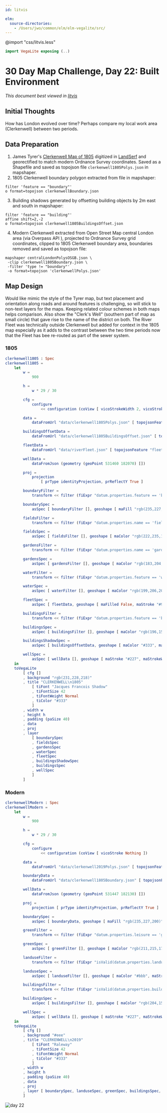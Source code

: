 ```yaml
---
id: litvis

elm:
  source-directories:
    - /Users/jwo/common/elm/elm-vegalite/src/
---
```


@import "css/litvis.less"

```elm {l=hidden}
import VegaLite exposing (..)
```

# 30 Day Map Challenge, Day 22: Built Environment

_This document best viewed in [litvis](https://github.com/gicentre/litvis)_

## Initial Thoughts

How has London evolved over time? Perhaps compare my local work area (Clerkenwell) between two periods.

## Data Preparation

1. James Tyrer's [Clerkenwell Map of 1805](https://commons.wikimedia.org/wiki/File:Clerkenwell_1805_Cartographer;_Tyrer,_James.jpg) digitized in [LandSerf](http://www.landserf.org) and georectified to match modern Ordnance Survey coordinates. Saved as a Shapefile and saved as topojson file `clerkenwell1805Polys.json` in mapshaper.
2. 1805 Clerkenwell boundary polygon extracted from file in mapshaper:

```
filter 'feature == "boundary"'
o format=topojson clerkenwellBoundary.json
```

3. Building shadows generated by offsetting building objects by 2m east and south in mapshaper:

```
filter 'feature == "building"'
affine shift=2,-2
o format=topojson clerkenwell1805BuildingsOffset.json
```

4. Modern Clerkenwell extracted from Open Street Map central London area (via Overpass API ), projected to Ordnance Survey grid coordinates, clipped to 1805 Clerkenwell boundary area, boundaries removed and saved as topojson file:

```
mapshaper centralLondonPolysOSGB.json \
 -clip clerkenwell1805Boundary.json \
 -filter 'type != "boundary"'
 -o format=topojson 'clerkenwellPolys.json'
```

## Map Design

Would like mimic the style of the Tyrer map, but text placement and orientation along roads and around features is challenging, so will stick to non-text layers for the maps. Keeping related colour schemes in both maps helps comparison. Also show the "Clerk's Well" (southern part of map as small circle) that gave rise to the name of the district on both. The River Fleet was technically outside Clerkenwell but added for context in the 1805 map especially as it adds to the contrast between the two time periods now that the Fleet has bee re-routed as part of the sewer system.

### 1805

```elm {l}
clerkenwell1805 : Spec
clerkenwell1805 =
    let
        w =
            900

        h =
            w * 29 / 30

        cfg =
            configure
                << configuration (coView [ vicoStrokeWidth 2, vicoStroke (Just "#999") ])

        data =
            dataFromUrl "data/clerkenwell1805Polys.json" [ topojsonFeature "clerkenwell" ]

        buildingsOffsetData =
            dataFromUrl "data/clerkenwell1805BuildingsOffset.json" [ topojsonFeature "clerkenwell" ]

        fleetData =
            dataFromUrl "data/riverFleet.json" [ topojsonFeature "fleet" ]

        wellData =
            dataFromJson (geometry (geoPoint 531460 182070) [])

        proj =
            projection
                [ prType identityProjection, prReflectY True ]

        boundaryFilter =
            transform << filter (fiExpr "datum.properties.feature == 'boundary'")

        boundarySpec =
            asSpec [ boundaryFilter [], geoshape [ maFill "rgb(235,227,200)", maStroke "#aaa", maStrokeWidth 2 ] ]

        fieldsFilter =
            transform << filter (fiExpr "datum.properties.name == 'field'")

        fieldsSpec =
            asSpec [ fieldsFilter [], geoshape [ maColor "rgb(222,235,171)", maStroke "rgb(184,176,140)", maStrokeOpacity 0.3, maFillOpacity 0.5 ] ]

        gardensFilter =
            transform << filter (fiExpr "datum.properties.name == 'garden'")

        gardensSpec =
            asSpec [ gardensFilter [], geoshape [ maColor "rgb(183,204,144)", maStroke "rgb(183,204,144)", maFillOpacity 0.5 ] ]

        waterFilter =
            transform << filter (fiExpr "datum.properties.feature == 'water'")

        waterSpec =
            asSpec [ waterFilter [], geoshape [ maColor "rgb(199,206,206)", maStroke "#99a", maFillOpacity 0.5, maStrokeOpacity 0.5 ] ]

        fleetSpec =
            asSpec [ fleetData, geoshape [ maFilled False, maStroke "#99c", maStrokeJoin joRound, maStrokeWidth 8, maStrokeOpacity 0.5 ] ]

        buildingsFilter =
            transform << filter (fiExpr "datum.properties.feature == 'building'")

        buildingsSpec =
            asSpec [ buildingsFilter [], geoshape [ maColor "rgb(196,153,121)", maFillOpacity 0.8 ] ]

        buildingsShadowSpec =
            asSpec [ buildingsOffsetData, geoshape [ maColor "#333", maFillOpacity 0.5 ] ]

        wellSpec =
            asSpec [ wellData [], geoshape [ maStroke "#227", maStrokeWidth 3, maFill "white", maOpacity 0.5 ] ]
    in
    toVegaLite
        [ cfg []
        , background "rgb(231,228,218)"
        , title "CLERKENWELL\n1805"
            [ tiFont "Jacques Francois Shadow"
            , tiFontSize 42
            , tiFontWeight Normal
            , tiColor "#333"
            ]
        , width w
        , height h
        , padding (paSize 40)
        , data
        , proj
        , layer
            [ boundarySpec
            , fieldsSpec
            , gardensSpec
            , waterSpec
            , fleetSpec
            , buildingsShadowSpec
            , buildingsSpec
            , wellSpec
            ]
        ]
```

### Modern

```elm {l}
clerkenwellModern : Spec
clerkenwellModern =
    let
        w =
            900

        h =
            w * 29 / 30

        cfg =
            configure
                << configuration (coView [ vicoStroke Nothing ])

        data =
            dataFromUrl "data/clerkenwell2019Polys.json" [ topojsonFeature "clerkenwell" ]

        boundaryData =
            dataFromUrl "data/clerkenwell1805Boundary.json" [ topojsonFeature "clerkenwell" ]

        wellData =
            dataFromJson (geometry (geoPoint 531447 182130) [])

        proj =
            projection [ prType identityProjection, prReflectY True ]

        boundarySpec =
            asSpec [ boundaryData, geoshape [ maFill "rgb(235,227,200)", maStroke "#aaa", maStrokeWidth 2 ] ]

        greenFilter =
            transform << filter (fiExpr "datum.properties.leisure == 'garden' || datum.properties.leisure == 'park'")

        greenSpec =
            asSpec [ greenFilter [], geoshape [ maColor "rgb(211,215,176)", maStroke "#ab9", maFillOpacity 1 ] ]

        landuseFilter =
            transform << filter (fiExpr "isValid(datum.properties.landuse) || isValid(datum.properties.amenity)")

        landuseSpec =
            asSpec [ landuseFilter [], geoshape [ maColor "#bbb", maStroke "#666", maStrokeWidth 0.5, maOpacity 0.8 ] ]

        buildingsFilter =
            transform << filter (fiExpr "isValid(datum.properties.building)")

        buildingsSpec =
            asSpec [ buildingsFilter [], geoshape [ maColor "rgb(204,151,116)", maStroke "black", maStrokeWidth 0.2, maFillOpacity 1 ] ]

        wellSpec =
            asSpec [ wellData [], geoshape [ maStroke "#227", maStrokeWidth 3, maFill "white", maOpacity 0.6 ] ]
    in
    toVegaLite
        [ cfg []
        , background "#eee"
        , title "CLERKENWELL\n2019"
            [ tiFont "Raleway"
            , tiFontSize 42
            , tiFontWeight Normal
            , tiColor "#333"
            ]
        , width w
        , height h
        , padding (paSize 40)
        , data
        , proj
        , layer [ boundarySpec, landuseSpec, greenSpec, buildingsSpec, wellSpec ]
        ]
```

![day 22](images/day22.jpg)

